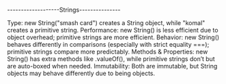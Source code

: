 -------------------Strings---------------

Type: new String("smash card") creates a String object, while "komal" creates a primitive string.
Performance: new String() is less efficient due to object overhead; primitive strings are more efficient.
Behavior: new String() behaves differently in comparisons (especially with strict equality ===); primitive strings compare more predictably.
Methods & Properties: new String() has extra methods like .valueOf(), while primitive strings don’t but are auto-boxed when needed.
Immutability: Both are immutable, but String objects may behave differently due to being objects.
